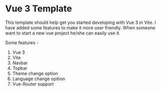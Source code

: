 # Vue 3 Template

This template should help get you started developing with Vue 3 in Vite. I have added some features to make it more user friendly. When someone want to start a new vue project he/she can easily use it. 

Some features - 
1. Vue 3
2. Vite
3. Navbar
4. Topbar
5. Theme change option
6. Language change opition
7. Vue-Router support

